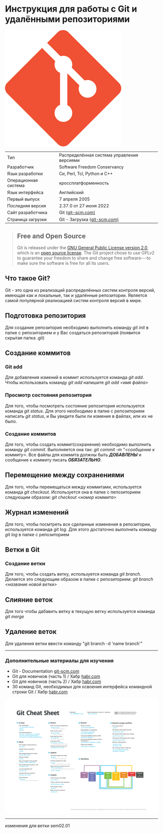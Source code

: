 # Инструкция для работы с Git и удалёнными репозиториями

![.Git Logo](git-logo.png)

|  |  |
|--|--|
| Тип | Распределённая система управления версиями |
| Разработчик | Software Freedom Conservancy |
| Язык разработки | Си, Perl, Tcl, Python и C++ |
| Операционная система | кроссплатформенность |
| Язык интерфейса | Английский |
| Первый выпуск | 7 апреля 2005 |
| Последняя версия | 2\.37.0 от 27 июня 2022 |
| Сайт разработчика | Git ([git-scm.com](http://git-scm.com)[)](https://git-scm.com/) |
| Страница загрузки | Git - Загрузка ([git-scm.com](http://git-scm.com)[)](https://git-scm.com/downloads) |

> ## **Free and Open Source**
>
> Git is released under the [GNU General Public License version 2.0](https://opensource.org/licenses/GPL-2.0), which is an [open source license](https://opensource.org/docs/osd). The Git project chose to use GPLv2 to guarantee your freedom to share and change free software---to make sure the software is free for all its users.

## Что такое Git?

Git - это одна из реализаций распределённых систем контроля версий, имеющая как и локальные, так и удалённые репозитории. Является самой популярной реализацией систем контроля версий в мире.

## Подготовка репозитория

Для создание репозитория необходимо выполнить команду *git init* в папке с репозиторием и у Вас создаться репозиторий (появится скрытая папка .git)

## Создание коммитов

### Git add

Для добавления измений в коммит используется команда *git add*. Чтобы использовать команду *git add* напишите *git add <имя файла>*

### Просмотр состояния репозитория

Для того, чтобы посмотреть состояние репозитория используется команда *git status*. Для этого необходимо в папке с репозиторием написать *git status*, и Вы увидите были ли измения в файлах, или их не было.

### Создание коммитов

Для того, чтобы создать коммит(сохранение) необходимо выполнить команду *git commit*. Выполняется она так: *git commit -m "<сообщение к коммиту>*. Все файлы для коммита должны быть ***ДОБАВЛЕНЫ*** и сообщение к коммиту писать ***ОБЯЗАТЕЛЬНО***.

## Перемещение между сохранениями

Для того, чтобы перемещаться между коммитами, используется команда *git checkout*. Используется она в папке с пепозиторием следующим образом: *git checkout <номер коммита>*

## Журнал изменений

Для того, чтобы посмтреть все сделанные изменения в репозитории, используется команда *git log*. Для этого достаточно выполнить команду *git log* в папке с репозиторием

## Ветки в Git

### Создание ветки

Для того, чтобы создать ветку, используется команда *git branch*. Делается это следующим образом в папке с репозиторием: *git branch <название новой ветки>*

## Слияние веток

Для того чтобы дабавить ветку в текущую ветку используется команда *git merge <name branch>*

## Удаление веток

Для удаления ветки ввести команду "git branch -d 'name branch'"

---

### Дополнительные материалы для изучения

* Git - Documentation [git-scm.com](https://git-scm.com/doc)
* Git для новичков (часть 1) / Хабр [habr.com](https://habr.com/ru/post/541258/)
* Git для новичков (часть 2) / Хабр [habr.com](https://habr.com/ru/post/542616/)
* 30 команд Git, необходимых для освоения интерфейса командной строки Git / Хабр [habr.com](https://habr.com/ru/company/ruvds/blog/599929/)

![шпаргалка](git_cheat_sheet.png)


---

изменения для ветки sem02.01